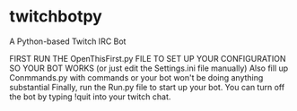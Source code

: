 # twitchbotpy
A Python-based Twitch IRC Bot

FIRST RUN THE OpenThisFirst.py FILE TO SET UP YOUR CONFIGURATION SO YOUR BOT WORKS (or just edit the Settings.ini file manually)
Also fill up Conmmands.py with commands or your bot won't be doing anything substantial
Finally, run the Run.py file to start up your bot. You can turn off the bot by typing !quit into your twitch chat.